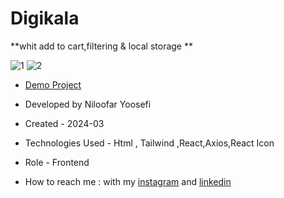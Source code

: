 # Digikala

**whit add to cart,filtering & local storage **


![1](https://github.com/user-attachments/assets/e6cdb82c-e512-494e-8524-175a9b7c47bc)
![2](https://github.com/user-attachments/assets/1c108e9f-f182-46c4-b118-9d9d08a3f7ef)



- [Demo Project](https://vercel.com/new/niloofars-projects-15a89d61/success?developer-id=&external-id=&redirect-url=&branch=main&deploymentUrl=digi-kala-l5glqi4w7-niloofars-projects-15a89d61.vercel.app&projectName=digi-kala&s=https%3A%2F%2Fgithub.com%2Fniloufar-yousefi%2FDigi-kala&gitOrgLimit=&hasTrialAvailable=1&totalProjects=1&slug=app-future&slug=en-US&slug=new&slug=niloofars-projects-15a89d61&slug=success)

- Developed by Niloofar Yoosefi

- Created - 2024-03

- Technologies Used - Html , Tailwind ,React,Axios,React Icon


- Role - Frontend

- How to reach me : with my [instagram](https://github.com/niloufar-yousefi) and [linkedin](https://www.linkedin.com/in/niloofar-yoosefikhorram-242742143/)
